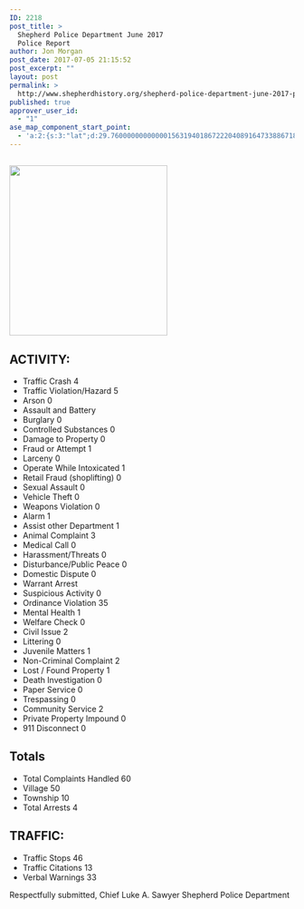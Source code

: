 ```yaml
---
ID: 2218
post_title: >
  Shepherd Police Department June 2017
  Police Report
author: Jon Morgan
post_date: 2017-07-05 21:15:52
post_excerpt: ""
layout: post
permalink: >
  http://www.shepherdhistory.org/shepherd-police-department-june-2017-police-report/
published: true
approver_user_id:
  - "1"
ase_map_component_start_point:
  - 'a:2:{s:3:"lat";d:29.760000000000001563194018672220408916473388671875;s:3:"lng";d:-95.3799999999999954525264911353588104248046875;}'
---
```

<h2><img class="alignnone size-medium wp-image-2220" src="http://www.shepherdhistory.org/wp-content/uploads/2017/07/badge-300px-279x300.png" alt="" width="279" height="300" /></h2>
<h2>ACTIVITY:</h2>
<ul>
 	<li>Traffic Crash 4</li>
 	<li>Traffic Violation/Hazard 5</li>
 	<li>Arson 0</li>
 	<li>Assault and Battery</li>
 	<li>Burglary 0</li>
 	<li>Controlled Substances 0</li>
 	<li>Damage to Property 0</li>
 	<li>Fraud or Attempt 1</li>
 	<li>Larceny 0</li>
 	<li>Operate While Intoxicated 1</li>
 	<li>Retail Fraud (shoplifting) 0</li>
 	<li>Sexual Assault 0</li>
 	<li>Vehicle Theft 0</li>
 	<li>Weapons Violation 0</li>
 	<li>Alarm 1</li>
 	<li>Assist other Department 1</li>
 	<li>Animal Complaint 3</li>
 	<li>Medical Call 0</li>
 	<li>Harassment/Threats 0</li>
 	<li>Disturbance/Public Peace 0</li>
 	<li>Domestic Dispute 0</li>
 	<li>Warrant Arrest</li>
 	<li>Suspicious Activity 0</li>
 	<li>Ordinance Violation 35</li>
 	<li>Mental Health 1</li>
 	<li>Welfare Check 0</li>
 	<li>Civil Issue 2</li>
 	<li>Littering 0</li>
 	<li>Juvenile Matters 1</li>
 	<li>Non-Criminal Complaint 2</li>
 	<li>Lost / Found Property 1</li>
 	<li>Death Investigation 0</li>
 	<li>Paper Service 0</li>
 	<li>Trespassing 0</li>
 	<li>Community Service 2</li>
 	<li>Private Property Impound 0</li>
 	<li>911 Disconnect 0</li>
</ul>
<h2>Totals</h2>
<ul>
 	<li>Total Complaints Handled 60</li>
 	<li>Village 50</li>
 	<li>Township 10</li>
 	<li>Total Arrests 4</li>
</ul>
<h2>TRAFFIC:</h2>
<ul>
 	<li>Traffic Stops 46</li>
 	<li>Traffic Citations 13</li>
 	<li>Verbal Warnings 33</li>
</ul>
Respectfully submitted,
Chief Luke A. Sawyer
Shepherd Police Department